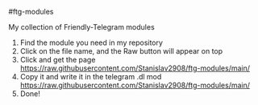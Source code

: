 #ftg-modules

My collection of Friendly-Telegram modules

1. Find the module you need in my repository
2. Click on the file name, and the Raw button will appear on top
3. Click and get the page https://raw.githubusercontent.com/Stanislav2908/ftg-modules/main/<MODULE>
4. Copy it and write it in the telegram .dl mod https://raw.githubusercontent.com/Stanislav2908/ftg-modules/main/<MODULE>
5. Done!
